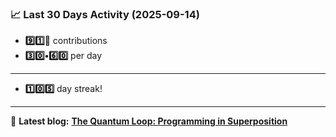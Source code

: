 <!--START_STATS-->
### 📈 Last 30 Days Activity (2025-09-14)  
- **9️⃣1️⃣🎱** contributions  
- **3️⃣0️⃣•6️⃣0️⃣** per day
---
- **1️⃣0️⃣5️⃣** day streak!
---
📝 **Latest blog:** [**The Quantum Loop: Programming in Superposition**](https://andriak.com/blog/quantum-loop)
<!--END_STATS-->
